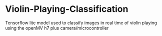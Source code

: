 # Violin-Playing-Classification
Tensorflow lite model used to classify images in real time of violin playing using the openMV h7 plus camera/microcontroller
